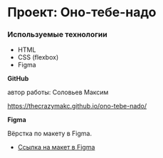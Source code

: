 # Проект: Оно-тебе-надо
### Используемые технологии
* HTML
* CSS (flexbox)
* Figma


**GitHub**

автор работы: Соловьев Максим

 https://thecrazymakc.github.io/ono-tebe-nado/


**Figma**

Вёрстка по макету в Figma.

* [Ссылка на макет в Figma]([https://www.figma.com/file/5S2WSbEFL6awjVWJ0NWL8Q/Sprint-3_-Russia-_-desktop-mobile?node-id=28503%3A0](https://www.figma.com/file/uPkVZc67u6R47KI4xTMYZp/%D0%9E%D0%BD%D0%BE-%D1%82%D0%B5%D0%B1%D0%B5-%D0%BD%D0%B0%D0%B4%D0%BE-2?node-id=4%3A4&mode=dev)https://www.figma.com/file/uPkVZc67u6R47KI4xTMYZp/%D0%9E%D0%BD%D0%BE-%D1%82%D0%B5%D0%B1%D0%B5-%D0%BD%D0%B0%D0%B4%D0%BE-2?node-id=4%3A4&mode=dev)


